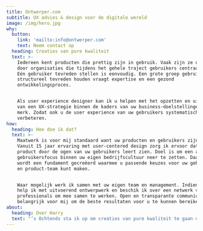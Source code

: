 ```yaml
---
title: Ontwerper.com
subtitle: UX advies & design voor de digitale wereld
image: /img/hero.jpg
why:
  button:
    link: 'mailto:info@ontwerper.com'
    text: Neem contact op
  heading: Creaties van pure kwaliteit
  text: >-
    Iedereen kent producten die prettig zijn in gebruik. Vaak zijn ze ontworpen
    door organisaties die tijdens het gehele traject gebruikers centraal zetten.
    Eén gebruiker tevreden stellen is eenvoudig. Een grote groep gebruikers
    structureel tevreden houden vraagt expertise en een gezond
    ontwikkelingsproces.


    Als user experience designer kan ik u helpen met het opzetten en uitvoeren
    van een UX-strategie binnen de kaders van uw business-doelstellingen en
    merk. Zodat ook u de user experience van uw gebruikers systematisch kunt
    verbeteren.
how:
  heading: Hoe doe ik dat?
  text: >-
    Maatwerk is voor mij standaard want uw producten en gebruikers zijn uniek.
    Vanuit 15 jaar ervaring met user-centered design zorg ik ervoor dat u uw
    product door de ogen van uw gebruikers leert zien. Doel is om een actieve
    gebruikersfocus binnen uw eigen bedrijfscultuur neer te zetten. Daarmee
    wordt een fundament gecreëerd waarmee u passende keuzes voor uw gebruikers
    en product-team kunt maken.


    Waar mogelijk werk ik samen met uw eigen team en management. Indien gewenst
    help ik met uitvoerend ontwerpwerk en beschik ik over een netwerk van
    professionals om mee samen te werken. Open en transparante communicatie zijn
    belangrijk voor mij om de beste resultaten voor u te kunnen bereiken.
about:
  heading: Over Harry
  text: "’s Ochtends sta ik op om creaties van pure kwaliteit te gaan maken, zodat mensen een prachtig en onbezorgd moment kunnen beleven. Van gebruiksvriendelijke website tot interessante foto, van strak slide deck tot advies over de beste indeling van een design-team. Hoe meer mensen ik kan helpen met mijn ontwerpwerk, hoe beter.\n\nIk geloof erin dat je continu op zoek moet gaan naar nieuwe inzichten, door zo goed mogelijk te begrijpen waarom dingen zijn zoals ze zijn. De theorie en vaardigheden om iets te doen wil ik helemaal beheersen, zodat ik op den duur écht weet waar ik het over heb. Ik zoek continu naar overzicht, orde en verbanden om verder te geraken, om zo op doordachte wijze structuur aan te kunnen brengen. Door zelf altijd de daad bij het woord te voegen zorg ik dat afspraken nageleefd worden, en help ik anderen om dit ook te doen. Door met talentvolle mensen samen te werken en te vertrouwen op hun advies en activiteiten, vergroot ik mijn kans op succes.\n\nIk ben als ingenieur in het Industrieel Ontwerpen afgestudeerd aan de TU Delft, met een specialisatie in mens-product interactie. In 2016 was ik de eerste Nederlandse ontwerper die het master certificaat van de gerenommeerde Nielsen Norman Group uit Silicon Valley behaald heeft. Sindsdien ben ik naast inhoudelijk design-werk ook begonnen met het promoten en uitleggen van UX als professionele discipline, en het adviseren over hoe UX’ers het beste tot hun recht kunnen komen in een organisatie. In het verleden heb ik als game designer aan diverse PS3/Xbox/PC games gewerkt, met de Dutch Game Award voor “Best PC/Console Game” als hoogtepunt. Daarna heb ik vooral aan het UX-, UI- en visual design van zowel B2B als B2C apps gewerkt. Soms zat mijn werk heel dicht op branding/marketing, soms\_in het hart van product development.\n\nIn mijn vrije tijd houd ik mij graag bezig met fotografie & conceptuele beeldbewerking, maak ik retro-sounds met synthesizers en hou ik van bergwandelingen en katten."
---
```


